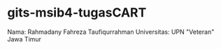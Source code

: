 # gits-msib4-tugasCART
Nama: Rahmadany Fahreza Taufiqurrahman
Universitas: UPN "Veteran" Jawa Timur
